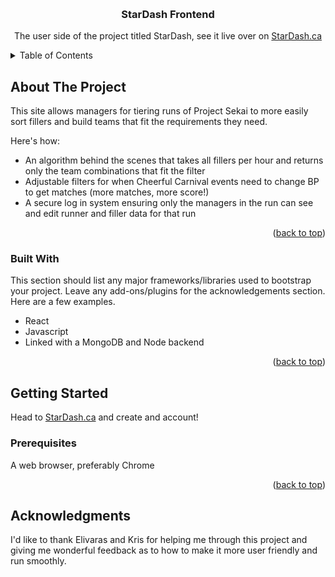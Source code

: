 <a name="readme-top"></a>


<!-- PROJECT LOGO -->
<br />
<div align="center">


  <h3 align="center">StarDash Frontend</h3>

  <p align="center">
    The user side of the project titled StarDash, see it live over on <a href="https://stardash.ca/"> StarDash.ca</a>
  </p>
</div>



<!-- TABLE OF CONTENTS -->
<details>
  <summary>Table of Contents</summary>
  <ol>
    <li>
      <a href="#about-the-project">About The Project</a>
      <ul>
        <li><a href="#built-with">Built With</a></li>
      </ul>
    </li>
    <li>
      <a href="#getting-started">Getting Started</a>
      <ul>
        <li><a href="#prerequisites">Prerequisites</a></li>
      </ul>
    </li>
    <li><a href="#acknowledgments">Acknowledgments</a></li>
  </ol>
</details>


<!-- ABOUT THE PROJECT -->
## About The Project


This site allows managers for tiering runs of Project Sekai to more easily sort fillers and build teams that fit the requirements they need.  

Here's how:
* An algorithm behind the scenes that takes all fillers per hour and returns only the team combinations that fit the filter
* Adjustable filters for when Cheerful Carnival events need to change BP to get matches (more matches, more score!)
* A secure log in system ensuring only the managers in the run can see and edit runner and filler data for that run


<p align="right">(<a href="#readme-top">back to top</a>)</p>



### Built With

This section should list any major frameworks/libraries used to bootstrap your project. Leave any add-ons/plugins for the acknowledgements section. Here are a few examples.

* React
* Javascript
* Linked with a MongoDB and Node backend



<p align="right">(<a href="#readme-top">back to top</a>)</p>


<!-- GETTING STARTED -->
## Getting Started

Head to <a href="https://stardash.ca/"> StarDash.ca</a> and create and account!

### Prerequisites

A web browser, preferably Chrome


<p align="right">(<a href="#readme-top">back to top</a>)</p>



<!-- ACKNOWLEDGMENTS -->
## Acknowledgments

I'd like to thank Elivaras and Kris for helping me through this project and giving me wonderful feedback as to how to make it more user friendly and run smoothly. 


